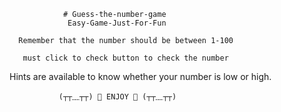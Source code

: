                 # Guess-the-number-game
                 Easy-Game-Just-For-Fun

      Remember that the number should be between 1-100

       must click to check button to check the number

  Hints are available to know whether your number is low or high.

               (┬┬﹏┬┬) 🤞 ENJOY 🤞 (┬┬﹏┬┬)
               
